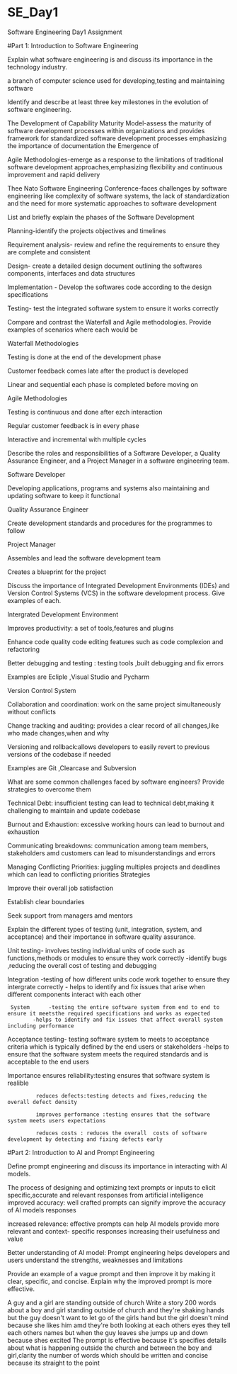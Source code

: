 # SE_Day1
Software Engineering Day1 Assignment

#Part 1: Introduction to Software Engineering

Explain what software engineering is and discuss its importance in the technology industry.

a branch of computer science used for developing,testing and maintaining software

Identify and describe at least three key milestones in the evolution of software engineering.

The Development of Capability Maturity Model-assess the maturity  of software development processes within organizations and provides framework for standardized software development processes emphasizing the importance of documentation the Emergence of 

Agile Methodologies-emerge as a response to the limitations  of traditional  software development approaches,emphasizing flexibility and continuous improvement and rapid delivery 

Thee Nato Software Engineering Conference-faces challenges by software engineering like complexity of software systems, the lack of standardization and the need for more systematic approaches to software development 

List and briefly explain the phases of the Software Development 

Planning-identify the projects objectives and timelines

Requirement analysis- review and refine the requirements to ensure they are complete and consistent 

Design- create a detailed design document outlining the softwares components, interfaces and data structures 

Implementation - Develop the softwares code according to the design specifications 

Testing- test the integrated software system to ensure it works correctly 

Compare and contrast the Waterfall and Agile methodologies. Provide examples of scenarios where each would be 

Waterfall Methodologies 

Testing is done at the end of the development phase

Customer feedback comes late after the product is developed 

Linear and sequential each phase is completed before moving on

Agile Methodologies 

Testing is continuous and done after ezch interaction 

Regular customer feedback is in every phase 

Interactive and incremental with multiple cycles 

Describe the roles and responsibilities of a Software Developer, a Quality Assurance Engineer, and a Project Manager in a software engineering team.

Software Developer

Developing applications, programs and systems also maintaining and updating software to keep it functional 

Quality Assurance Engineer 

Create development standards and procedures for the programmes to follow 

Project Manager

Assembles and lead the software development team

Creates a blueprint for the project 

Discuss the importance of Integrated Development Environments (IDEs) and Version Control Systems (VCS) in the software development process. Give examples of each.

Intergrated Development Environment 

Improves productivity: a set of tools,features and plugins

Enhance code quality code editing features such as code complexion and refactoring 

Better debugging and testing : testing tools ,built debugging and fix errors 

Examples are Ecliple ,Visual Studio and Pycharm

Version Control System

Collaboration and coordination: work on the same project simultaneously without conflicts

Change tracking and auditing: provides a clear record of all changes,like who made changes,when and why

Versioning and rollback:allows developers to easily revert to previous versions of the codebase if needed 

Examples are Git ,Clearcase and Subversion


What are some common challenges faced by software engineers? Provide strategies to overcome them

Technical Debt: insufficient testing can lead to technical debt,making it challenging to maintain and update codebase

Burnout and Exhaustion: excessive working hours can lead to burnout and exhaustion 

Communicating breakdowns: communication among team members, stakeholders amd customers can lead to misunderstandings and errors

Managing Conflicting  Priorities: juggling multiples projects and deadlines which can lead to conflicting priorities 
Strategies

Improve their overall job satisfaction 

Establish clear boundaries 

Seek support from managers amd mentors

Explain the different types of testing (unit, integration, system, and acceptance) and their importance in software quality assurance.

Unit testing- involves testing individual units of code such as functions,methods or modules to ensure they work correctly
             -identify bugs ,reducing the overall cost of testing and debugging
             
  Integration -testing of how different units code work together to ensure they intergrate correctly 
            - helps to identify and fix issues that arise when different components interact with each other 
            
     System      -testing the entire software system from end to end to ensure it meetsthe required specifications and works as expected
            -helps to identify and fix issues that affect overall system including performance
            
 Acceptance testing- testing software system to meets to acceptance  criteria which is typically defined by the end users or stakeholders 
                  -helps to ensure that the software system meets the required standards and is acceptable to the end users
                  
  Importance ensures reliability:testing ensures that software system is realible 
  
  
             reduces defects:testing detects and fixes,reducing the overall defect density
             
             improves performance :testing ensures that the software  system meets users expectations 
             
             reduces costs : reduces the overall  costs of software development by detecting and fixing defects early 
                  
                 
#Part 2: Introduction to AI and Prompt Engineering


Define prompt engineering and discuss its importance in interacting with AI models.

The process of designing and optimizing text prompts or inputs to elicit specific,accurate and relevant responses from artificial intelligence 
improved accuracy: well crafted prompts can signify improve the accuracy of Al models responses

increased relevance: effective prompts  can help AI models provide more relevant and context- specific responses increasing their usefulness and value

Better understanding of AI model: Prompt engineering helps developers and users understand the strengths, weaknesses and limitations 

Provide an example of a vague prompt and then improve it by making it clear, specific, and concise. Explain why the improved prompt is more effective.

A guy and a girl are standing outside of church 
Write a story 200 words about a boy and girl standing outside  of church and they're shaking hands but the guy doesn't want to let go of the girls hand but the girl doesn't mind because she likes him amd they're both looking at each others eyes they tell each others names but when the guy leaves she jumps up and down because shes excited 
The prompt is effective because it's specifies details about what is happening outside the church and between the boy and girl,clarity the number of words which should be written  and concise because its straight to the point
